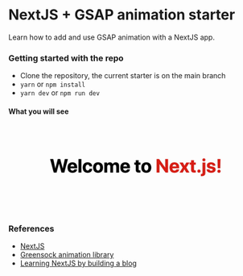 # NextJS + GSAP animation starter
Learn how to add and use GSAP animation with a NextJS app.
### Getting started with the repo
- Clone the repository, the current starter is on the main branch
- `yarn` or `npm install`
- `yarn dev` or `npm run dev`

#### What you will see
![Getting started gid](starter.gif)

### References
- [NextJS](https://nextjs.org/)
- [Greensock animation library](https://greensock.com/)
- [Learning NextJS by building a blog](https://nextjs.org/learn/basics/create-nextjs-app)